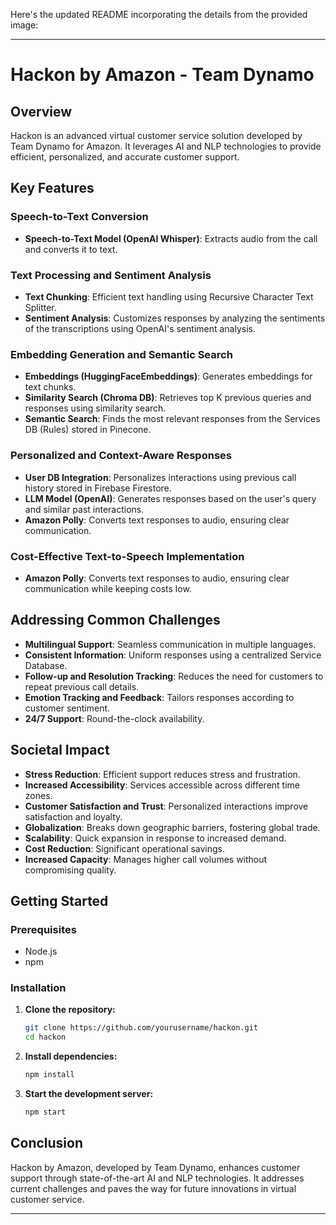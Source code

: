 Here's the updated README incorporating the details from the provided image:

---

# Hackon by Amazon - Team Dynamo

## Overview
Hackon is an advanced virtual customer service solution developed by Team Dynamo for Amazon. It leverages AI and NLP technologies to provide efficient, personalized, and accurate customer support.

## Key Features

### Speech-to-Text Conversion
- **Speech-to-Text Model (OpenAI Whisper)**: Extracts audio from the call and converts it to text.

### Text Processing and Sentiment Analysis
- **Text Chunking**: Efficient text handling using Recursive Character Text Splitter.
- **Sentiment Analysis**: Customizes responses by analyzing the sentiments of the transcriptions using OpenAI's sentiment analysis.

### Embedding Generation and Semantic Search
- **Embeddings (HuggingFaceEmbeddings)**: Generates embeddings for text chunks.
- **Similarity Search (Chroma DB)**: Retrieves top K previous queries and responses using similarity search.
- **Semantic Search**: Finds the most relevant responses from the Services DB (Rules) stored in Pinecone.

### Personalized and Context-Aware Responses
- **User DB Integration**: Personalizes interactions using previous call history stored in Firebase Firestore.
- **LLM Model (OpenAI)**: Generates responses based on the user's query and similar past interactions.
- **Amazon Polly**: Converts text responses to audio, ensuring clear communication.

### Cost-Effective Text-to-Speech Implementation
- **Amazon Polly**: Converts text responses to audio, ensuring clear communication while keeping costs low.

## Addressing Common Challenges

- **Multilingual Support**: Seamless communication in multiple languages.
- **Consistent Information**: Uniform responses using a centralized Service Database.
- **Follow-up and Resolution Tracking**: Reduces the need for customers to repeat previous call details.
- **Emotion Tracking and Feedback**: Tailors responses according to customer sentiment.
- **24/7 Support**: Round-the-clock availability.

## Societal Impact

- **Stress Reduction**: Efficient support reduces stress and frustration.
- **Increased Accessibility**: Services accessible across different time zones.
- **Customer Satisfaction and Trust**: Personalized interactions improve satisfaction and loyalty.
- **Globalization**: Breaks down geographic barriers, fostering global trade.
- **Scalability**: Quick expansion in response to increased demand.
- **Cost Reduction**: Significant operational savings.
- **Increased Capacity**: Manages higher call volumes without compromising quality.

## Getting Started

### Prerequisites
- Node.js
- npm

### Installation

1. **Clone the repository:**
   ```sh
   git clone https://github.com/yourusername/hackon.git
   cd hackon
   ```

2. **Install dependencies:**
   ```sh
   npm install
   ```

3. **Start the development server:**
   ```sh
   npm start
   ```

## Conclusion
Hackon by Amazon, developed by Team Dynamo, enhances customer support through state-of-the-art AI and NLP technologies. It addresses current challenges and paves the way for future innovations in virtual customer service.

---
